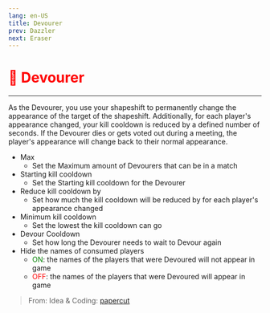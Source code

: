 ```yaml
---
lang: en-US
title: Devourer
prev: Dazzler
next: Eraser
---
```


# <font color="red">👹 <b>Devourer</b></font> <Badge text="Hindering" type="tip" vertical="middle"/>
---

As the Devourer, you use your shapeshift to permanently change the appearance of the target of the shapeshift. Additionally, for each player's appearance changed, your kill cooldown is reduced by a defined number of seconds. If the Devourer dies or gets voted out during a meeting, the player's appearance will change back to their normal appearance.
* Max
  * Set the Maximum amount of Devourers that can be in a match
* Starting kill cooldown
  * Set the Starting kill cooldown for the Devourer
* Reduce kill cooldown by
  * Set how much the kill cooldown will be reduced by for each player's appearance changed
* Minimum kill cooldown
  * Set the lowest the kill cooldown can go
* Devour Cooldown
  * Set how long the Devourer needs to wait to Devour again
* Hide the names of consumed players
  * <font color=green>ON</font>: the names of the players that were Devoured will not appear in game
  * <font color=red>OFF</font>: the names of the players that were Devoured will appear in game

> From: Idea & Coding: [papercut](https://github.com/lars-wu)
